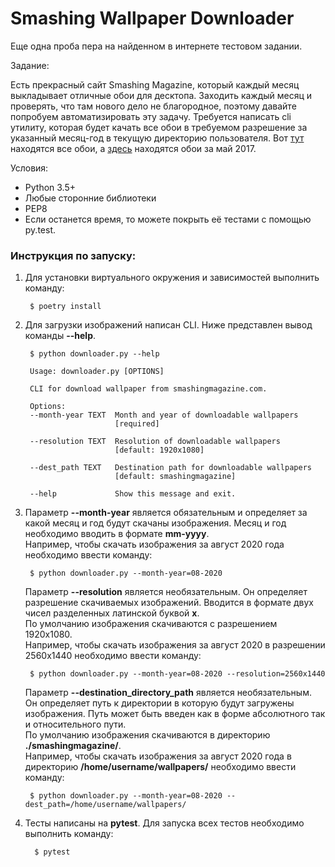 # Smashing Wallpaper Downloader

Еще одна проба пера на найденном в интернете тестовом задании.

Задание:

Есть прекрасный сайт Smashing Magazine, который каждый месяц выкладывает отличные обои для десктопа. Заходить каждый месяц и проверять, что там нового дело не благородное, поэтому давайте попробуем автоматизировать эту задачу. Требуется написать cli утилиту, которая будет качать все обои в требуемом разрешение за указанный месяц-год в текущую директорию пользователя. Вот [тут](https://www.smashingmagazine.com/category/wallpapers) находятся все обои, а [здесь](https://www.smashingmagazine.com/2017/04/desktop-wallpaper-calendars-may-2017/) находятся обои за май 2017.

Условия:

- Python 3.5+
- Любые сторонние библиотеки
- PEP8
- Если останется время, то можете покрыть её тестами с помощью py.test.


### Инструкция по запуску:

1) Для установки виртуального окружения и зависимостей выполнить команду:

        $ poetry install

2) Для загрузки изображений написан CLI. Ниже представлен вывод команды **--help**.

        $ python downloader.py --help

        Usage: downloader.py [OPTIONS]

        CLI for download wallpaper from smashingmagazine.com.

        Options:
        --month-year TEXT  Month and year of downloadable wallpapers
                           [required]

        --resolution TEXT  Resolution of downloadable wallpapers
                           [default: 1920x1080]

        --dest_path TEXT   Destination path for downloadable wallpapers  
                           [default: smashingmagazine]

        --help             Show this message and exit.

3) Параметр **--month-year** является обязательным и определяет за какой месяц и год будут скачаны изображения. Месяц и год необходимо вводить в формате **mm-yyyy**.  
Например, чтобы скачать изображения за август 2020 года необходимо ввести команду:

        $ python downloader.py --month-year=08-2020

    Параметр **--resolution** является необязательным. Он определяет разрешение скачиваемых изображений. Вводится в формате двух чисел разделенных латинской буквой **x**.  
    По умолчанию изображения скачиваются с разрешением 1920x1080.  
    Например, чтобы скачать изображения за август 2020 в разрешении 2560x1440 необходимо ввести команду:

        $ python downloader.py --month-year=08-2020 --resolution=2560x1440

    Параметр **--destination_directory_path** является необязательным. Он определяет путь к директории в которую будут загружены изображения. Путь может быть введен как в форме абсолютного так и относительного пути.  
    По умолчанию изображения скачиваются в директорию **./smashingmagazine/**.  
    Например, чтобы скачать изображения за август 2020 года в директорию **/home/username/wallpapers/** необходимо ввести команду:

        $ python downloader.py --month-year=08-2020 --dest_path=/home/username/wallpapers/

1) Тесты написаны на **pytest**. Для запуска всех тестов необходимо выполнить команду:

         $ pytest
